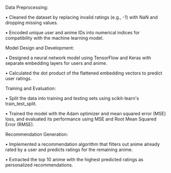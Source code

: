 Data Preprocessing:

 •	Cleaned the dataset by replacing invalid ratings (e.g., -1) with NaN and dropping missing values.

•	Encoded unique user and anime IDs into numerical indices for compatibility with the machine learning model.

Model Design and Development:

•	Designed a neural network model using TensorFlow and Keras with separate embedding layers for users and anime.

•	Calculated the dot product of the flattened embedding vectors to predict user ratings.

Training and Evaluation:

•	Split the data into training and testing sets using scikit-learn's train_test_split.

•	Trained the model with the Adam optimizer and mean squared error (MSE) loss, and evaluated its performance using MSE and Root Mean Squared Error (RMSE).

Recommendation Generation:

•	Implemented a recommendation algorithm that filters out anime already rated by a user and predicts ratings for the remaining anime.

•	Extracted the top 10 anime with the highest predicted ratings as personalized recommendations. 
